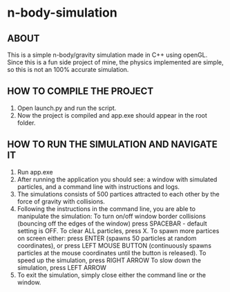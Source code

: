 # n-body-simulation

## ABOUT 

This is a simple n-body/gravity simulation made in C++ using openGL. Since this is a fun side project of mine, the physics implemented are simple, so this is not an 100% accurate simulation. 

## HOW TO COMPILE THE PROJECT 

1. Open launch.py and run the script.
2. Now the project is compiled and app.exe should appear in the root folder.

## HOW TO RUN THE SIMULATION AND NAVIGATE IT 

1. Run app.exe
2. After running the application you should see:
	a window with simulated particles,
	and a command line with instructions and logs.
3. The simulations consists of 500 partices attracted to each other by the force of gravity with collisions.
4. Following the instructions in the command line, you are able to manipulate the simulation:
	To turn on/off window border collisions (bouncing off the edges of the window) press SPACEBAR - default setting is OFF.
	To clear ALL particles, press X.
	To spawn more partices on screen either: 
		press ENTER (spawns 50 particles at random coordinates), or 
		press LEFT MOUSE BUTTON (continuously spawns particles at the mouse coordinates until the button is released).
	To speed up the simulation, press RIGHT ARROW
	To slow down the simulation, press LEFT ARROW
5. To exit the simulation, simply close either the command line or the window. 
